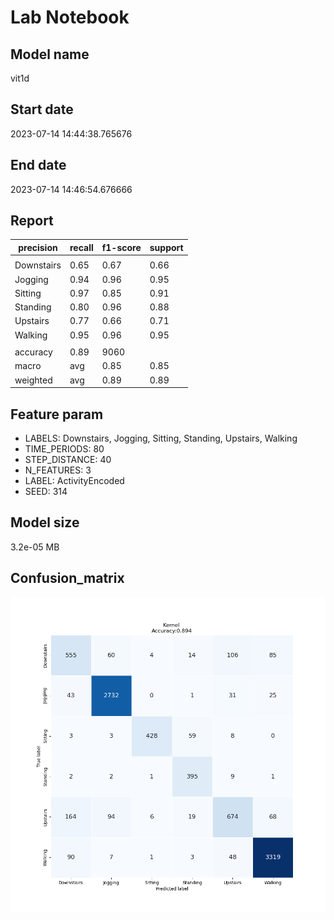 # Lab Notebook


## Model name
vit1d

## Start date
2023-07-14 14:44:38.765676

## End date
2023-07-14 14:46:54.676666

## Report
| precision | recall | f1-score | support |
| --- | --- | --- | --- |
|  |
| Downstairs | 0.65 | 0.67 | 0.66 | 824 |
| Jogging | 0.94 | 0.96 | 0.95 | 2832 |
| Sitting | 0.97 | 0.85 | 0.91 | 501 |
| Standing | 0.80 | 0.96 | 0.88 | 410 |
| Upstairs | 0.77 | 0.66 | 0.71 | 1025 |
| Walking | 0.95 | 0.96 | 0.95 | 3468 |
|  |
| accuracy | 0.89 | 9060 |
| macro | avg | 0.85 | 0.85 | 0.84 | 9060 |
| weighted | avg | 0.89 | 0.89 | 0.89 | 9060 |


## Feature param
- LABELS: Downstairs, Jogging, Sitting, Standing, Upstairs, Walking
- TIME_PERIODS: 80
- STEP_DISTANCE: 40
- N_FEATURES: 3
- LABEL: ActivityEncoded
- SEED: 314


## Model size
3.2e-05 MB

## Confusion_matrix
![alt](./cross-tab.png)
